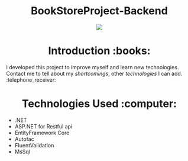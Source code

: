 <h1 align="center">
  BookStoreProject-Backend
</h1>

<p align="center">
<img src="https://cdn.dribbble.com/users/432077/screenshots/2822920/bookstore-logo.jpg">
</p>


<h1 align="center">
  Introduction :books:
</h1>
<p>I developed this project to improve myself and learn new technologies. Contact me to tell about my <em>shortcomings</em>, other <em>technologies</em> I can add. :telephone_receiver:</p>

<h1 align="center">
  Technologies Used :computer:
</h1>

<ul>
  <li>.NET</li>
  <li>ASP.NET for Restful api</li>
  <li>EntityFramework Core</li>
  <li>Autofac</li>
  <li>FluentValidation</li>
  <li>MsSql</li>
</ul>

